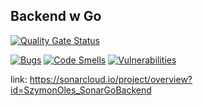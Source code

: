 ## Backend w Go

[![Quality Gate Status](https://sonarcloud.io/api/project_badges/measure?project=SzymonOles_SonarGoBackend&metric=alert_status)](https://sonarcloud.io/summary/new_code?id=SzymonOles_SonarGoBackend)

[![Bugs](https://sonarcloud.io/api/project_badges/measure?project=SzymonOles_SonarGoBackend&metric=bugs)](https://sonarcloud.io/summary/new_code?id=SzymonOles_SonarGoBackend)
[![Code Smells](https://sonarcloud.io/api/project_badges/measure?project=SzymonOles_SonarGoBackend&metric=code_smells)](https://sonarcloud.io/summary/new_code?id=SzymonOles_SonarGoBackend)
[![Vulnerabilities](https://sonarcloud.io/api/project_badges/measure?project=SzymonOles_SonarGoBackend&metric=vulnerabilities)](https://sonarcloud.io/summary/new_code?id=SzymonOles_SonarGoBackend)

link: https://sonarcloud.io/project/overview?id=SzymonOles_SonarGoBackend